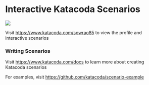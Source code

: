 # Interactive Katacoda Scenarios

[![](http://shields.katacoda.com/katacoda/sowrao85/count.svg)](https://www.katacoda.com/sowrao85 "Get your profile on Katacoda.com")

Visit https://www.katacoda.com/sowrao85 to view the profile and interactive scenarios

### Writing Scenarios
Visit https://www.katacoda.com/docs to learn more about creating Katacoda scenarios

For examples, visit https://github.com/katacoda/scenario-example

